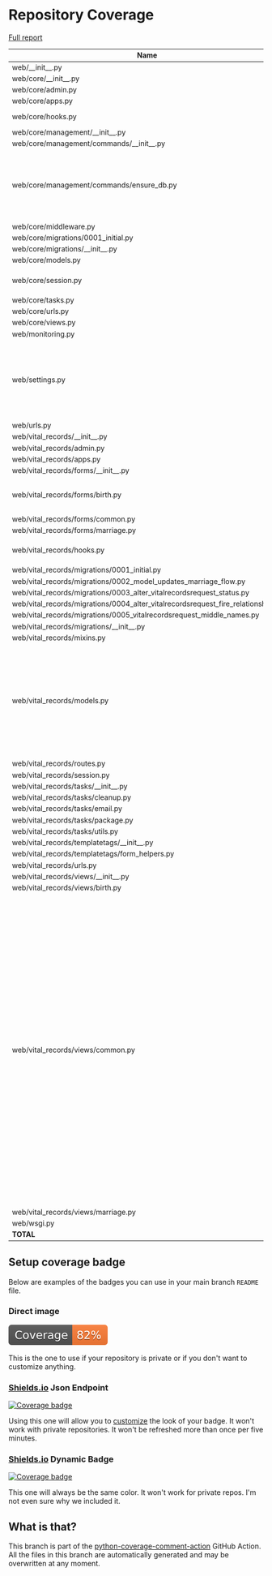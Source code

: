 # Repository Coverage

[Full report](https://htmlpreview.github.io/?https://github.com/Office-of-Digital-Services/cdt-ods-disaster-recovery/blob/python-coverage-comment-action-data/htmlcov/index.html)

| Name                                                                                  |    Stmts |     Miss |   Branch |   BrPart |   Cover |   Missing |
|-------------------------------------------------------------------------------------- | -------: | -------: | -------: | -------: | ------: | --------: |
| web/\_\_init\_\_.py                                                                   |        5 |        2 |        0 |        0 |     60% |       5-7 |
| web/core/\_\_init\_\_.py                                                              |        0 |        0 |        0 |        0 |    100% |           |
| web/core/admin.py                                                                     |       24 |       13 |        2 |        0 |     42% |     21-39 |
| web/core/apps.py                                                                      |        5 |        0 |        0 |        0 |    100% |           |
| web/core/hooks.py                                                                     |       11 |        4 |        0 |        0 |     64% |9-10, 14-15 |
| web/core/management/\_\_init\_\_.py                                                   |        0 |        0 |        0 |        0 |    100% |           |
| web/core/management/commands/\_\_init\_\_.py                                          |        0 |        0 |        0 |        0 |    100% |           |
| web/core/management/commands/ensure\_db.py                                            |      183 |        4 |       42 |        4 |     96% |73, 87-89, 99, 103->exit, 230->232, 306->310 |
| web/core/middleware.py                                                                |        9 |        1 |        2 |        1 |     82% |        19 |
| web/core/migrations/0001\_initial.py                                                  |        7 |        0 |        0 |        0 |    100% |           |
| web/core/migrations/\_\_init\_\_.py                                                   |        0 |        0 |        0 |        0 |    100% |           |
| web/core/models.py                                                                    |        8 |        0 |        0 |        0 |    100% |           |
| web/core/session.py                                                                   |       25 |        5 |        4 |        2 |     76% |13-19, 25-26, 33 |
| web/core/tasks.py                                                                     |       15 |        2 |        0 |        0 |     87% |    60, 64 |
| web/core/urls.py                                                                      |        5 |        0 |        0 |        0 |    100% |           |
| web/core/views.py                                                                     |        9 |        0 |        2 |        0 |    100% |           |
| web/monitoring.py                                                                     |       12 |        0 |        4 |        0 |    100% |           |
| web/settings.py                                                                       |      108 |        6 |       14 |        7 |     89% |52, 54, 56, 127->131, 139->142, 151, 267-268 |
| web/urls.py                                                                           |       16 |        7 |        2 |        1 |     56% |     31-39 |
| web/vital\_records/\_\_init\_\_.py                                                    |        0 |        0 |        0 |        0 |    100% |           |
| web/vital\_records/admin.py                                                           |        6 |        0 |        0 |        0 |    100% |           |
| web/vital\_records/apps.py                                                            |        5 |        0 |        0 |        0 |    100% |           |
| web/vital\_records/forms/\_\_init\_\_.py                                              |        0 |        0 |        0 |        0 |    100% |           |
| web/vital\_records/forms/birth.py                                                     |       56 |       22 |        6 |        0 |     55% |74-81, 84-94, 97-105 |
| web/vital\_records/forms/common.py                                                    |       37 |        0 |        0 |        0 |    100% |           |
| web/vital\_records/forms/marriage.py                                                  |       14 |        0 |        0 |        0 |    100% |           |
| web/vital\_records/hooks.py                                                           |       16 |        6 |        0 |        0 |     62% |10-11, 15-16, 20-21 |
| web/vital\_records/migrations/0001\_initial.py                                        |        7 |        0 |        0 |        0 |    100% |           |
| web/vital\_records/migrations/0002\_model\_updates\_marriage\_flow.py                 |        4 |        0 |        0 |        0 |    100% |           |
| web/vital\_records/migrations/0003\_alter\_vitalrecordsrequest\_status.py             |        5 |        0 |        0 |        0 |    100% |           |
| web/vital\_records/migrations/0004\_alter\_vitalrecordsrequest\_fire\_relationship.py |        4 |        0 |        0 |        0 |    100% |           |
| web/vital\_records/migrations/0005\_vitalrecordsrequest\_middle\_names.py             |        4 |        0 |        0 |        0 |    100% |           |
| web/vital\_records/migrations/\_\_init\_\_.py                                         |        0 |        0 |        0 |        0 |    100% |           |
| web/vital\_records/mixins.py                                                          |       55 |        0 |        6 |        0 |    100% |           |
| web/vital\_records/models.py                                                          |      109 |       13 |        4 |        0 |     88% |240, 244, 248, 252, 256, 260, 264, 268, 272, 276, 280, 284, 288 |
| web/vital\_records/routes.py                                                          |       21 |        0 |        0 |        0 |    100% |           |
| web/vital\_records/session.py                                                         |       26 |        0 |        6 |        0 |    100% |           |
| web/vital\_records/tasks/\_\_init\_\_.py                                              |        0 |        0 |        0 |        0 |    100% |           |
| web/vital\_records/tasks/cleanup.py                                                   |       69 |        0 |       18 |        0 |    100% |           |
| web/vital\_records/tasks/email.py                                                     |       33 |        0 |        0 |        0 |    100% |           |
| web/vital\_records/tasks/package.py                                                   |      110 |        0 |        2 |        0 |    100% |           |
| web/vital\_records/tasks/utils.py                                                     |        7 |        0 |        0 |        0 |    100% |           |
| web/vital\_records/templatetags/\_\_init\_\_.py                                       |        0 |        0 |        0 |        0 |    100% |           |
| web/vital\_records/templatetags/form\_helpers.py                                      |       10 |       10 |        2 |        0 |      0% |      1-13 |
| web/vital\_records/urls.py                                                            |        4 |        0 |        0 |        0 |    100% |           |
| web/vital\_records/views/\_\_init\_\_.py                                              |        0 |        0 |        0 |        0 |    100% |           |
| web/vital\_records/views/birth.py                                                     |       12 |        7 |        0 |        0 |     42% |      9-21 |
| web/vital\_records/views/common.py                                                    |      199 |       94 |        6 |        0 |     51% |61-64, 87-91, 95-101, 110-113, 117-127, 137-140, 150-161, 165-168, 179-185, 189-192, 203-206, 209-228, 239-242, 245-253, 264-272, 275-282, 285-287, 295-297, 301-312 |
| web/vital\_records/views/marriage.py                                                  |       18 |       13 |        0 |        0 |     28% |      9-35 |
| web/wsgi.py                                                                           |        6 |        6 |        0 |        0 |      0% |      8-16 |
|                                                                             **TOTAL** | **1279** |  **215** |  **122** |   **15** | **82%** |           |


## Setup coverage badge

Below are examples of the badges you can use in your main branch `README` file.

### Direct image

[![Coverage badge](https://raw.githubusercontent.com/Office-of-Digital-Services/cdt-ods-disaster-recovery/python-coverage-comment-action-data/badge.svg)](https://htmlpreview.github.io/?https://github.com/Office-of-Digital-Services/cdt-ods-disaster-recovery/blob/python-coverage-comment-action-data/htmlcov/index.html)

This is the one to use if your repository is private or if you don't want to customize anything.

### [Shields.io](https://shields.io) Json Endpoint

[![Coverage badge](https://img.shields.io/endpoint?url=https://raw.githubusercontent.com/Office-of-Digital-Services/cdt-ods-disaster-recovery/python-coverage-comment-action-data/endpoint.json)](https://htmlpreview.github.io/?https://github.com/Office-of-Digital-Services/cdt-ods-disaster-recovery/blob/python-coverage-comment-action-data/htmlcov/index.html)

Using this one will allow you to [customize](https://shields.io/endpoint) the look of your badge.
It won't work with private repositories. It won't be refreshed more than once per five minutes.

### [Shields.io](https://shields.io) Dynamic Badge

[![Coverage badge](https://img.shields.io/badge/dynamic/json?color=brightgreen&label=coverage&query=%24.message&url=https%3A%2F%2Fraw.githubusercontent.com%2FOffice-of-Digital-Services%2Fcdt-ods-disaster-recovery%2Fpython-coverage-comment-action-data%2Fendpoint.json)](https://htmlpreview.github.io/?https://github.com/Office-of-Digital-Services/cdt-ods-disaster-recovery/blob/python-coverage-comment-action-data/htmlcov/index.html)

This one will always be the same color. It won't work for private repos. I'm not even sure why we included it.

## What is that?

This branch is part of the
[python-coverage-comment-action](https://github.com/marketplace/actions/python-coverage-comment)
GitHub Action. All the files in this branch are automatically generated and may be
overwritten at any moment.